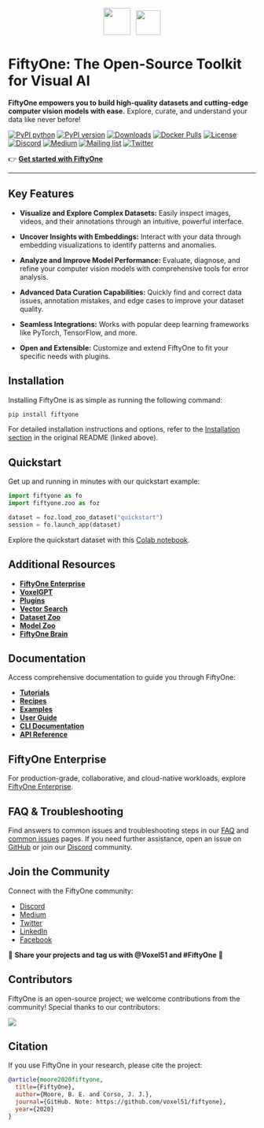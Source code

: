 <div align="center">
<p align="center">

<!-- prettier-ignore -->
<img src="https://user-images.githubusercontent.com/25985824/106288517-2422e000-6216-11eb-871d-26ad2e7b1e59.png" height="55px"> &nbsp;
<img src="https://user-images.githubusercontent.com/25985824/106288518-24bb7680-6216-11eb-8f10-60052c519586.png" height="50px">

</p>
</div>

# FiftyOne: The Open-Source Toolkit for Visual AI

**FiftyOne empowers you to build high-quality datasets and cutting-edge computer vision models with ease.**  Explore, curate, and understand your data like never before!

[<img src="https://img.shields.io/pypi/pyversions/fiftyone" alt="PyPI python" />](https://pypi.org/project/fiftyone)
[<img src="https://badge.fury.io/py/fiftyone.svg" alt="PyPI version" />](https://pypi.org/project/fiftyone)
[<img src="https://static.pepy.tech/badge/fiftyone" alt="Downloads" />](https://pepy.tech/project/fiftyone)
[<img src="https://badgen.net/docker/pulls/voxel51/fiftyone?icon=docker&label=pulls" alt="Docker Pulls" />](https://hub.docker.com/r/voxel51/fiftyone/)
[<img src="https://img.shields.io/badge/License-Apache%202.0-blue.svg" alt="License" />](LICENSE)
[<img src="https://img.shields.io/badge/Discord-7289DA?logo=discord&logoColor=white" alt="Discord" />](https://discord.gg/fiftyone-community)
[<img src="https://img.shields.io/badge/Medium-12100E?logo=medium&logoColor=white" alt="Medium" />](https://medium.com/voxel51)
[<img src="http://bit.ly/2Md9rxM" alt="Mailing list" />](https://share.hsforms.com/1zpJ60ggaQtOoVeBqIZdaaA2ykyk)
[<img src="https://img.shields.io/twitter/follow/Voxel51?style=social" alt="Twitter" />](https://twitter.com/voxel51)

👉 **[Get started with FiftyOne](https://github.com/voxel51/fiftyone)**

---

## Key Features

*   **Visualize and Explore Complex Datasets:** Easily inspect images, videos, and their annotations through an intuitive, powerful interface.

*   **Uncover Insights with Embeddings:** Interact with your data through embedding visualizations to identify patterns and anomalies.

*   **Analyze and Improve Model Performance:** Evaluate, diagnose, and refine your computer vision models with comprehensive tools for error analysis.

*   **Advanced Data Curation Capabilities:** Quickly find and correct data issues, annotation mistakes, and edge cases to improve your dataset quality.

*   **Seamless Integrations:** Works with popular deep learning frameworks like PyTorch, TensorFlow, and more.

*   **Open and Extensible:** Customize and extend FiftyOne to fit your specific needs with plugins.

## Installation

Installing FiftyOne is as simple as running the following command:

```bash
pip install fiftyone
```

For detailed installation instructions and options, refer to the [Installation section](#installation) in the original README (linked above).

## Quickstart

Get up and running in minutes with our quickstart example:

```python
import fiftyone as fo
import fiftyone.zoo as foz

dataset = foz.load_zoo_dataset("quickstart")
session = fo.launch_app(dataset)
```

Explore the quickstart dataset with this [Colab notebook](https://colab.research.google.com/github/voxel51/fiftyone-examples/blob/master/examples/quickstart.ipynb).

## Additional Resources

*   **[FiftyOne Enterprise](https://voxel51.com/enterprise)**
*   **[VoxelGPT](https://github.com/voxel51/voxelgpt)**
*   **[Plugins](https://voxel51.com/plugins)**
*   **[Vector Search](https://voxel51.com/blog/the-computer-vision-interface-for-vector-search)**
*   **[Dataset Zoo](https://docs.voxel51.com/dataset_zoo/index.html)**
*   **[Model Zoo](https://docs.voxel51.com/model_zoo/index.html)**
*   **[FiftyOne Brain](https://docs.voxel51.com/brain.html)**

## Documentation

Access comprehensive documentation to guide you through FiftyOne:

*   **[Tutorials](https://voxel51.com/docs/fiftyone/tutorials/index.html)**
*   **[Recipes](https://voxel51.com/docs/fiftyone/recipes/index.html)**
*   **[Examples](https://github.com/voxel51/fiftyone-examples)**
*   **[User Guide](https://voxel51.com/docs/fiftyone/user_guide/index.html)**
*   **[CLI Documentation](https://voxel51.com/docs/fiftyone/cli/index.html)**
*   **[API Reference](https://voxel51.com/docs/fiftyone/api/fiftyone.html)**

## FiftyOne Enterprise

For production-grade, collaborative, and cloud-native workloads, explore [FiftyOne Enterprise](https://voxel51.com/enterprise).

## FAQ & Troubleshooting

Find answers to common issues and troubleshooting steps in our [FAQ](https://docs.voxel51.com/faq/index.html) and [common issues](https://docs.voxel51.com/getting_started/troubleshooting.html) pages.  If you need further assistance, open an issue on [GitHub](https://github.com/voxel51/fiftyone/issues) or join our [Discord](https://discord.gg/fiftyone-community) community.

## Join the Community

Connect with the FiftyOne community:

*   [Discord](https://discord.gg/fiftyone-community)
*   [Medium](https://medium.com/voxel51)
*   [Twitter](https://twitter.com/voxel51)
*   [LinkedIn](https://www.linkedin.com/company/voxel51)
*   [Facebook](https://www.facebook.com/voxel51)

🎊 **Share your projects and tag us with @Voxel51 and #FiftyOne** 🎊

## Contributors

FiftyOne is an open-source project; we welcome contributions from the community!
Special thanks to our contributors:

<a href="https://github.com/voxel51/fiftyone/graphs/contributors">
  <img src="https://contrib.rocks/image?repo=voxel51/fiftyone" />
</a>

## Citation

If you use FiftyOne in your research, please cite the project:

```bibtex
@article{moore2020fiftyone,
  title={FiftyOne},
  author={Moore, B. E. and Corso, J. J.},
  journal={GitHub. Note: https://github.com/voxel51/fiftyone},
  year={2020}
}
```